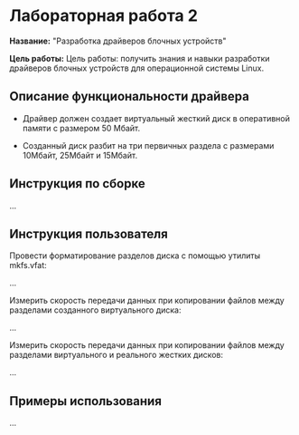 # Лабораторная работа 2

**Название:** "Разработка драйверов блочных устройств"

**Цель работы:** Цель работы: получить знания и навыки разработки драйверов блочных устройств для операционной системы Linux. 
 
## Описание функциональности драйвера

* Драйвер должен создает виртуальный жесткий диск в оперативной  памяти с размером 50 Мбайт. 

* Созданный диск разбит на три первичных раздела с размерами 10Мбайт, 25Мбайт и  15Мбайт.

## Инструкция по сборке

...

## Инструкция пользователя

Провести форматирование разделов диска с помощью утилиты mkfs.vfat:

...

Измерить скорость передачи данных при копировании файлов между разделами созданного виртуального диска:

...

Измерить скорость передачи данных при копировании файлов между разделами виртуального и реального жестких дисков:

...

## Примеры использования

...
